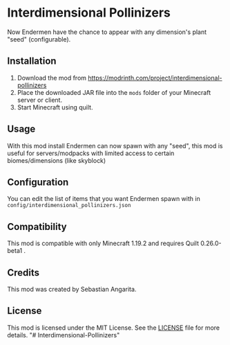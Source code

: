 # Interdimensional Pollinizers

Now Endermen have the chance to appear with any dimension's plant "seed" (configurable).
## Installation

1. Download the mod from https://modrinth.com/project/interdimensional-pollinizers
2. Place the downloaded JAR file into the `mods` folder of your Minecraft server or client.
3. Start Minecraft using quilt.

## Usage

With this mod install Endermen can now spawn with any "seed",
this mod is useful for servers/modpacks with limited access to certain biomes/dimensions (like skyblock)

## Configuration

You can edit the list of items that you want Endermen spawn with in
`config/interdimensional_pollinizers.json`

## Compatibility

This mod is compatible with only Minecraft 1.19.2 and requires Quilt 0.26.0-beta1 .

## Credits

This mod was created by Sebastian Angarita.

## License

This mod is licensed under the MIT License. See the [LICENSE](LICENSE) file for more details.
"# Interdimensional-Pollinizers" 
